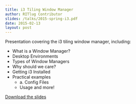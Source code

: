 ```yaml
---
title: i3 Tiling Window Manager
author: RITlug Contributor
slides: /talks/2015-spring-i3.pdf
date: 2015-02-13
layout: post
---
```


Presentation covering the i3 tiling window manager, including:

* What is a Window Manager?
* Desktop Environments
* Types of Window Managers
* Why should we care?
* Getting i3 Installed
* Practical examples
  * a. Config Files
  * Usage and more!

<a href="{{ page.slides }}">Download the slides</a>
